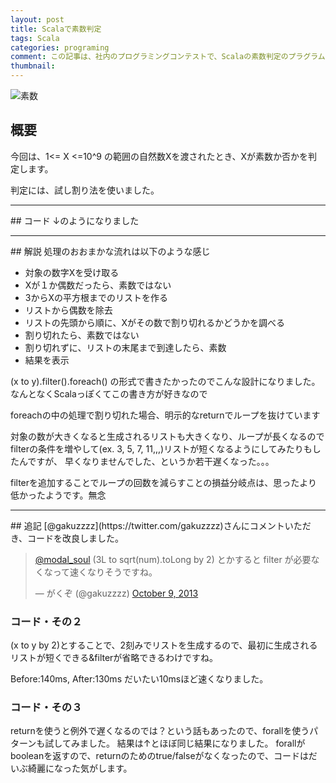 ```yaml
---
layout: post
title: Scalaで素数判定
tags: Scala
categories: programing
comment: この記事は、社内のプログラミングコンテストで、Scalaの素数判定のプラグラムを書いた時のメモ書きです。
thumbnail: 
---
```


![素数](http://kajipon.sakura.ne.jp/art/j-olym45.jpg)

## 概要
今回は、1<= X <=10^9 の範囲の自然数Xを渡されたとき、Xが素数か否かを判定します。

判定には、試し割り法を使いました。

<hr/>
## コード
↓のようになりました

<script src="https://gist.github.com/modalsoul/6902340.js">
</script>

<hr/>
## 解説
処理のおおまかな流れは以下のような感じ

* 対象の数字Xを受け取る
* Xが１か偶数だったら、素数ではない
* 3からXの平方根までのリストを作る
* リストから偶数を除去
* リストの先頭から順に、Xがその数で割り切れるかどうかを調べる
* 割り切れたら、素数ではない
* 割り切れずに、リストの末尾まで到達したら、素数	
* 結果を表示


(x to y).filter().foreach() の形式で書きたかったのでこんな設計になりました。
なんとなくScalaっぽくてこの書き方が好きなので

foreachの中の処理で割り切れた場合、明示的なreturnでループを抜けています

対象の数が大きくなると生成されるリストも大きくなり、ループが長くなるので
filterの条件を増やして(ex. 3, 5, 7, 11,,,)リストが短くなるようにしてみたりもしたんですが、
早くなりませんでした、というか若干遅くなった。。。

filterを追加することでループの回数を減らすことの損益分岐点は、思ったより低かったようです。無念

<hr/>
## 追記
[@gakuzzzz](https://twitter.com/gakuzzzz)さんにコメントいただき、コードを改良しました。

<blockquote class="twitter-tweet">
    <p>
        <a href="https://twitter.com/modal_soul">@modal_soul</a> (3L to sqrt(num).toLong by 2) とかすると filter が必要なくなって速くなりそうですね。
    </p>&mdash; がくぞ (@gakuzzzz) 
    <a href="https://twitter.com/gakuzzzz/statuses/387965601525669888">October 9, 2013</a>
</blockquote>
<script async src="//platform.twitter.com/widgets.js" charset="utf-8">
</script>

### コード・その２
<script src="https://gist.github.com/modalsoul/6918594.js">
</script>

(x to y by 2)とすることで、2刻みでリストを生成するので、最初に生成されるリストが短くできる&filterが省略できるわけですね。

Before:140ms, After:130ms だいたい10msほど速くなりました。


### コード・その３
<script src="https://gist.github.com/modalsoul/6918797.js">
</script>

returnを使うと例外で遅くなるのでは？という話もあったので、forallを使うパターンも試してみました。
結果は↑とほぼ同じ結果になりました。
forallがbooleanを返すので、returnのためのtrue/falseがなくなったので、コードはだいぶ綺麗になった気がします。

